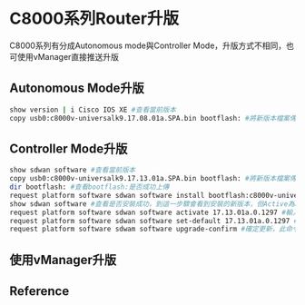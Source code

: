 # C8000系列Router升版 #

C8000系列有分成Autonomous mode與Controller Mode，升版方式不相同，也可使用vManager直接推送升版

## Autonomous Mode升版 ##

```bash
show version | i Cisco IOS XE #查看當前版本
copy usb0:c8000v-universalk9.17.08.01a.SPA.bin bootflash: #將新版本檔案傳至設備中
```

## Controller Mode升版 ##

```bash
show sdwan software #查看當前版本
copy usb0:c8000v-universalk9.17.13.01a.SPA.bin bootflash: #將新版本檔案傳至設備中
dir bootflash: #查看bootflash:是否成功上傳
request platform software sdwan software install bootflash:c8000v-universalk9.17.13.01a.SPA.bin #安裝新版本
show sdwan software #查看是否安裝成功，到這一步驟會看到安裝的新版本，但Active為False
request platform software sdwan software activate 17.13.01a.0.1297 #輸入從show sdwan software取得的版本號啟用版本，此命令可能會造成中斷，輸入前請先確認客戶環境
request platform software sdwan software set-default 17.13.01a.0.1297 #設定為預設版本
request platform software sdwam software upgrade-confirm #確定更新，此命令很重要，如果未輸入，重啟後設備可能會回到舊版本
```

## 使用vManager升版 ##



## Reference ##

